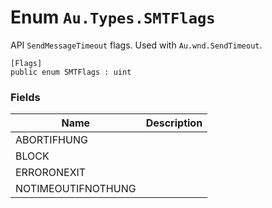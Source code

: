 # Enum `Au.Types.SMTFlags`

API `SendMessageTimeout` flags. Used with `Au.wnd.SendTimeout`.

```
[Flags]
public enum SMTFlags : uint
```

### Fields

| Name | Description |
| --- | --- |
| ABORTIFHUNG |  |
| BLOCK |  |
| ERRORONEXIT |  |
| NOTIMEOUTIFNOTHUNG |  |